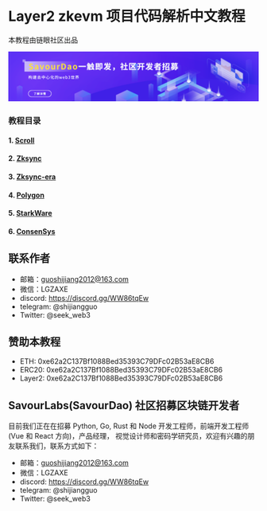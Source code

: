 # Layer2 zkevm 项目代码解析中文教程

本教程由链眼社区出品

[![savourlabs](https://github.com/0xchaineye/chaineye-blockchain-interview/blob/main/images/pic_chang.png)](https://github.com/savour-labs)


### 教程目录

#### 1. [Scroll](https://github.com/0xchaineye/chaineye-zk-layer2/blob/main/scroll/readme.md)
#### 2. [Zksync](https://github.com/0xchaineye/chaineye-zk-layer2/blob/main/zksync/readme.md)
#### 3. [Zksync-era](https://github.com/0xchaineye/chaineye-zk-layer2/blob/main/zksync-era/readme.md)
#### 4. [Polygon](https://github.com/0xchaineye/chaineye-zk-layer2/blob/main/polygon/readme.md)
#### 5. [StarkWare](https://github.com/0xchaineye/chaineye-zk-layer2/blob/main/StarkWare/readme.md)
#### 6. [ConsenSys](https://github.com/0xchaineye/chaineye-zk-layer2/blob/main/ConsenSys/readme.md)


## 联系作者

- 邮箱：guoshijiang2012@163.com
- 微信：LGZAXE
- discord: https://discord.gg/WW86tqEw
- telegram: @shijiangguo
- Twitter: @seek_web3

## 赞助本教程

- ETH: 0xe62a2C137Bf1088Bed35393C79DFc02B53aE8CB6
- ERC20: 0xe62a2C137Bf1088Bed35393C79DFc02B53aE8CB6
- Layer2: 0xe62a2C137Bf1088Bed35393C79DFc02B53aE8CB6


## SavourLabs(SavourDao) 社区招募区块链开发者

目前我们正在在招募 Python, Go, Rust 和 Node 开发工程师，前端开发工程师(Vue 和 React 方向)，产品经理， 视觉设计师和密码学研究员，欢迎有兴趣的朋友联系我们，联系方式如下：

- 邮箱：guoshijiang2012@163.com
- 微信：LGZAXE
- discord: https://discord.gg/WW86tqEw
- telegram: @shijiangguo
- Twitter: @seek_web3

